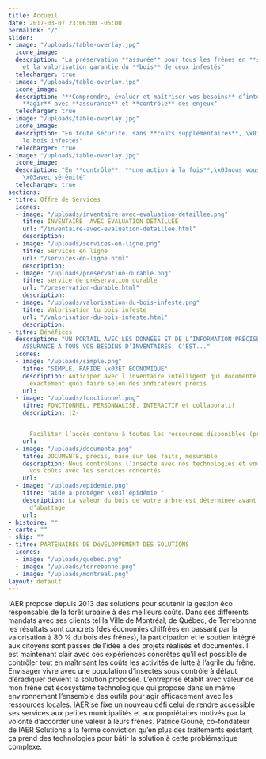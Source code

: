 ```yaml
---
title: Accueil
date: 2017-03-07 23:06:00 -05:00
permalink: "/"
slider:
- image: "/uploads/table-overlay.jpg"
  icone_image: 
  description: "La préservation **assurée** pour tous les frênes en **santé**\x03
    et la valorisation garantie du **bois** de ceux infestés"
  telecharger: true
- image: "/uploads/table-overlay.jpg"
  icone_image: 
  description: "**Comprendre, évaluer et maîtriser vos besoins** d’intervention  \nPlanifier,
    **agir** avec **assurance** et **contrôle** des enjeux"
  telecharger: true
- image: "/uploads/table-overlay.jpg"
  icone_image: 
  description: "En toute sécurité, sans **coûts supplémentaires**, \x03\n\nvaloriser
    le bois infestés"
  telecharger: true
- image: "/uploads/table-overlay.jpg"
  icone_image: 
  description: "En **contrôle**, **une action à la fois**,\x03nous vous **accompagnons**
    \x03avec sérénité"
  telecharger: true
sections:
- titre: Offre de Services
  icones:
  - image: "/uploads/inventaire-avec-evaluation-detaillee.png"
    titre: INVENTAIRE  AVEC ÉVALUATION DÉTAILLÉE
    url: "/inventaire-avec-evaluation-detaillee.html"
    description: 
  - image: "/uploads/services-en-ligne.png"
    titre: Services en ligne
    url: "/services-en-ligne.html"
    description: 
  - image: "/uploads/preservation-durable.png"
    titre: service de préservation durable
    url: "/preservation-durable.html"
    description: 
  - image: "/uploads/valorisation-du-bois-infeste.png"
    titre: Valorisation tu bois infeste
    url: "/valorisation-du-bois-infeste.html"
    description: 
- titre: Bénéfices
  description: "UN PORTAIL AVEC LES DONNÉES ET DE L’INFORMATION PRÉCISE POUR RÉPONDRE\x03AVEC
    ASSURANCE À TOUS VOS BESOINS D’INVENTAIRES. C’EST..."
  icones:
  - image: "/uploads/simple.png"
    titre: "SIMPLE, RAPIDE \x03ET ÉCONOMIQUE"
    description: Anticiper avec l’inventaire intelligent qui documente et précise
      exactement quoi faire selon des indicateurs précis
    url: 
  - image: "/uploads/fonctionnel.png"
    titre: FONCTIONNEL, PERSONNALISÉ, INTERACTIF et collaboratif
    description: |2-


      Faciliter l’accès contenu à toutes les ressources disponibles (professionnels, administration, subvention etc.)
    url: 
  - image: "/uploads/documente.png"
    titre: DOCUMENTÉ, précis, basé sur les faits, mesurable
    description: Nous contrôlons l’insecte avec nos technologies et vous maîtrisez
      vos coûts avec les services concertés
    url: 
  - image: "/uploads/epidemie.png"
    titre: "aide à protéger \x03l’épidémie "
    description: La valeur du bois de votre arbre est déterminée avant les travaux
      d’abattage
    url: 
- histoire: ""
- carte: ""
- skip: ""
- titre: PARTENAIRES DE DéVELOPPEMENT DES SOLUTIONS
  icones:
  - image: "/uploads/quebec.png"
  - image: "/uploads/terrebonne.png"
  - image: "/uploads/montreal.png"
layout: default
---
```


IAER propose depuis 2013 des solutions pour soutenir la gestion éco responsable de la forêt urbaine à des meilleurs coûts. Dans ses différents mandats avec ses clients tel la Ville de Montréal, de Québec, de Terrebonne les résultats sont concrets (des économies chiffrées en passant par la valorisation à 80 % du bois des frênes), la participation et le soutien intégré aux citoyens sont passés de l’idée à des projets réalisés et documentés. Il est maintenant clair avec ces expériences concrètes qu’il est possible de contrôler tout en maîtrisant les coûts les activités de lutte à l’agrile du frêne. Envisager vivre avec une population d’insectes sous contrôle à défaut d’éradiquer devient la solution proposée. L’entreprise établit avec valeur de mon frêne cet écosystème technologique qui propose dans un même environnement l’ensemble des outils pour agir efficacement avec les ressources locales. IAER se fixe un nouveau défi celui de rendre accessible ses services aux petites municipalités et aux propriétaires motivés par la volonté d’accorder une valeur à leurs frênes. Patrice Gouné, co-fondateur de IAER Solutions a la ferme conviction qu’en plus des traitements existant, ça prend des technologies pour bâtir la solution à cette problématique complexe.